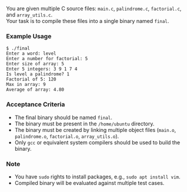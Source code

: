 You are given multiple C source files: `main.c`, `palindrome.c`, `factorial.c`, and `array_utils.c`.  
Your task is to compile these files into a single binary named `final`.

### Example Usage
```example
$ ./final
Enter a word: level
Enter a number for factorial: 5
Enter size of array: 5
Enter 5 integers: 3 9 1 7 4
Is level a palindrome? 1
Factorial of 5: 120
Max in array: 9
Average of array: 4.80
```

### Acceptance Criteria
- The final binary should be named `final`.
- The binary must be present in the `/home/ubuntu` directory.
- The binary must be created by linking multiple object files (`main.o`, `palindrome.o`, `factorial.o`, `array_utils.o`).
- Only `gcc` or equivalent system compilers should be used to build the binary.

### Note
- You have `sudo` rights to install packages, e.g., `sudo apt install vim`.
- Compiled binary will be evaluated against multiple test cases.